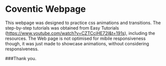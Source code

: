 # Coventic Webpage
This webpage was designed to practice css animations and transitions.
The step-by-step tutorials was obtained from Easy Tutorials (https://www.youtube.com/watch?v=CZTCciHE72I&t=191s), including the resources.
The Web page is not optimised for mibile responsiveness though, it was just made to showcase animations, without considering responsiveness. 

###Thank you.
